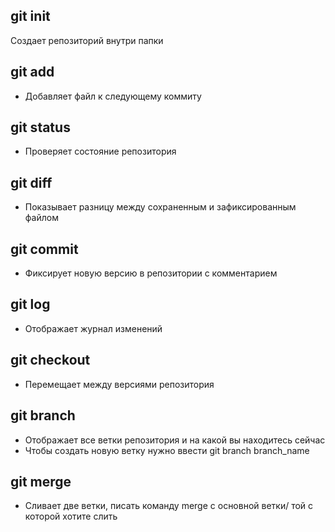 ## git init
Создает репозиторий внутри папки
## git add
* Добавляет файл к следующему коммиту
## git status
* Проверяет состояние репозитория
## git diff
* Показывает разницу между сохраненным и зафиксированным файлом
## git commit
* Фиксирует новую версию в репозитории с комментарием
## git log 
* Отображает журнал изменений
## git checkout
* Перемещает между версиями репозитория
## git branch
* Отображает все ветки репозитория и на какой вы находитесь сейчас
* Чтобы создать новую ветку нужно ввести git branch branch_name
## git merge
* Сливает две ветки, писать команду merge с основной ветки/ той с которой хотите слить